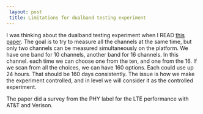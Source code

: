 ```yaml
---
 layout: post
 title: Limitations for dualband testing experiment
---
```


I was thinking about the dualband testing experiment when I READ [this paper](http://www.mit.edu/~swarun/papers/lteye-sigcomm2014.pdf). The goal is to try to measure all the channels at the same time, but only two channels can be measured simultaneously on the platform. We have one band for 10 channels, another band for 16 channels. In this channel. each time we can choose one from the ten, and one from the 16. If we scan from all the choices, we can have 160 options. Each could use up 24 hours. That should be 160 days consistently. The issue is how we make the experiment controlled, and in level we will consider it as the controlled experiment.

The paper did a survey from the PHY label for the LTE performance with AT&T and Verison.